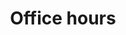 ---
layout: default
title: Office hours
description: Serendipitous chat time.
img-og: seedling-og.png
img-alt: "Seedling icon"
img-caption: "Seedling icon by Font Awesome"
img-link: https://fontawesome.com
redirect_to: https://govfresh.com/office-hours
---